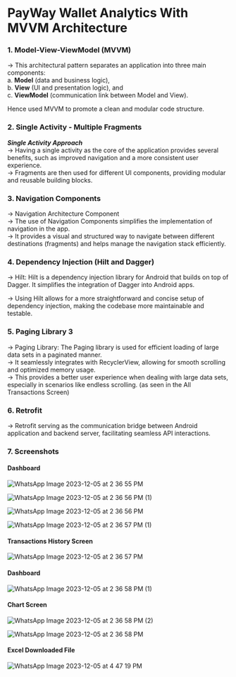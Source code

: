 
# PayWay Wallet Analytics With MVVM Architecture


### 1. **Model-View-ViewModel (MVVM)**
-> This architectural pattern separates an application into three main components: <br />
      a. **Model** (data and business logic), <br />
      b. **View** (UI and presentation logic), and <br />
      c. **ViewModel** (communication link between Model and View). <br />
      
Hence used MVVM to promote a clean and modular code structure.<br />


### 2. **Single Activity - Multiple Fragments**
_**Single Activity Approach**_<br />
-> Having a single activity as the core of the application provides several benefits, such as improved navigation and a more consistent user experience. <br />
-> Fragments are then used for different UI components, providing modular and reusable building blocks.

### 3. **Navigation Components**
-> Navigation Architecture Component <br />
-> The use of Navigation Components simplifies the implementation of navigation in the app.<br />
-> It provides a visual and structured way to navigate between different destinations (fragments) and helps manage the navigation stack efficiently.<br />

### 4. **Dependency Injection (Hilt and Dagger)**<br />
-> Hilt: Hilt is a dependency injection library for Android that builds on top of Dagger. It simplifies the integration of Dagger into Android apps. <br />

-> Using Hilt allows for a more straightforward and concise setup of dependency injection, making the codebase more maintainable and testable.<br />

### 5. **Paging Library 3**
-> Paging Library: The Paging library is used for efficient loading of large data sets in a paginated manner.<br />
-> It seamlessly integrates with RecyclerView, allowing for smooth scrolling and optimized memory usage.<br />
-> This provides a better user experience when dealing with large data sets, especially in scenarios like endless scrolling. (as seen in the All Transactions Screen)<br />

### 6. **Retrofit**
-> Retrofit serving as the communication bridge between  Android application and backend server, facilitating seamless API interactions. 

### 7. **Screenshots**

####  **Dashboard**
![WhatsApp Image 2023-12-05 at 2 36 55 PM](https://github.com/Crawford30/android_wallet_analytics_payway/assets/30619160/df7cafe0-7a9a-4bdb-b9ea-2fff72a01339)

![WhatsApp Image 2023-12-05 at 2 36 56 PM (1)](https://github.com/Crawford30/android_wallet_analytics_payway/assets/30619160/c8dff44b-0152-479e-8a52-c90a19d3fbdf)

![WhatsApp Image 2023-12-05 at 2 36 56 PM](https://github.com/Crawford30/android_wallet_analytics_payway/assets/30619160/0284d6b5-6a92-46ef-955d-e15186a92bde)

![WhatsApp Image 2023-12-05 at 2 36 57 PM (1)](https://github.com/Crawford30/android_wallet_analytics_payway/assets/30619160/d42f315c-20b0-47b8-8406-17a37134aa33)

####  **Transactions History Screen**
![WhatsApp Image 2023-12-05 at 2 36 57 PM](https://github.com/Crawford30/android_wallet_analytics_payway/assets/30619160/ed430734-e833-45e7-8577-a940ed30b078)

####  **Dashboard**
![WhatsApp Image 2023-12-05 at 2 36 58 PM (1)](https://github.com/Crawford30/android_wallet_analytics_payway/assets/30619160/7c613d22-d79d-4635-a82f-064c73d0bef7)

####  **Chart Screen**
![WhatsApp Image 2023-12-05 at 2 36 58 PM (2)](https://github.com/Crawford30/android_wallet_analytics_payway/assets/30619160/783a9e9e-b05d-4d8b-b5e4-9b96005747cf)


![WhatsApp Image 2023-12-05 at 2 36 58 PM](https://github.com/Crawford30/android_wallet_analytics_payway/assets/30619160/d11b14f7-5e91-465a-8b02-a54dfd858f4e)


####  **Excel Downloaded File**

![WhatsApp Image 2023-12-05 at 4 47 19 PM](https://github.com/Crawford30/android_wallet_analytics_payway/assets/30619160/6dbf7f68-00af-4a23-b2cc-dff1a349d97b)

